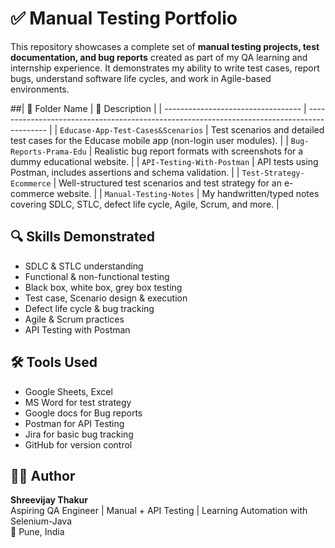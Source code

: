 # ✅ Manual Testing Portfolio

This repository showcases a complete set of **manual testing projects, test documentation, and bug reports** created as part of my QA learning and internship experience. It demonstrates my ability to write test cases, report bugs, understand software life cycles, and work in Agile-based environments.

##| 📂 Folder Name                     | 📄 Description                                                                              |
| ---------------------------------- | ------------------------------------------------------------------------------------------- |
| `Educase-App-Test-Cases&Scenarios` | Test scenarios and detailed test cases for the Educase mobile app (non-login user modules). |
| `Bug-Reports-Prama-Edu`            | Realistic bug report formats with screenshots for a dummy educational website.              |
| `API-Testing-With-Postman`         | API tests using Postman, includes assertions and schema validation.                         |
| `Test-Strategy-Ecommerce`          | Well-structured test scenarios and test strategy for an e-commerce website.                 |
| `Manual-Testing-Notes`             | My handwritten/typed notes covering SDLC, STLC, defect life cycle, Agile, Scrum, and more.  |


## 🔍 Skills Demonstrated

- SDLC & STLC understanding
- Functional & non-functional testing
- Black box, white box, grey box testing
- Test case, Scenario design & execution
- Defect life cycle & bug tracking
- Agile & Scrum practices
- API Testing with Postman

## 🛠️ Tools Used

- Google Sheets, Excel
- MS Word for test strategy
- Google docs for Bug reports
- Postman for API Testing
- Jira for basic bug tracking
- GitHub for version control

## 👨‍💻 Author

**Shreevijay Thakur**  
Aspiring QA Engineer | Manual + API Testing | Learning Automation with Selenium-Java  
📍 Pune, India
